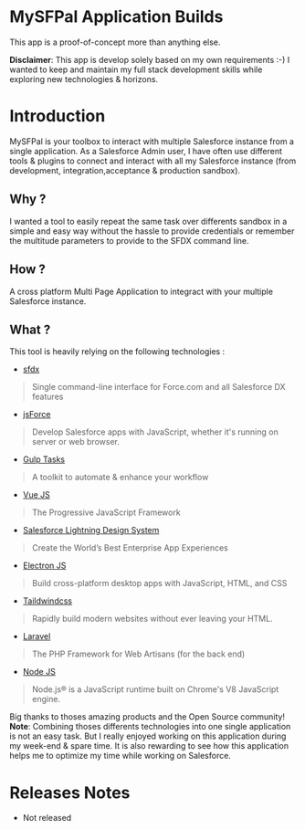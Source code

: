 # MySFPal Application Builds
This app is a proof-of-concept more than anything else.

__Disclaimer__: 
This app is develop solely based on my own requirements :-) 
I wanted to keep and maintain my full stack development skills while exploring new technologies & horizons.

# Introduction
MySFPal is your toolbox to interact with multiple Salesforce instance from a single application.
As a Salesforce Admin user, I have often use different tools & plugins to connect and interact with 
all my Salesforce instance (from development, integration,acceptance & production sandbox).

## Why ?
I wanted a tool to easily repeat the same task over differents sandbox in a simple and easy way without 
the hassle to provide credentials or remember the multitude parameters to provide to the SFDX command line. 
  
## How ?
A cross platform Multi Page Application to integract with your multiple Salesforce instance.

## What ?
This tool is heavily relying on the following technologies :
* [sfdx](https://developer.salesforce.com/tools/sfdxcli)
> Single command-line interface for Force.com and all Salesforce DX features
* [jsForce](https://jsforce.github.io/)
> Develop Salesforce apps with JavaScript, whether it's running on server or web browser. 
* [Gulp Tasks](https://gulpjs.com/) 
> A toolkit to automate & enhance your workflow
* [Vue JS](https://vuejs.org/) 
> The Progressive JavaScript Framework
* [Salesforce Lightning Design System](https://www.lightningdesignsystem.com/) 
> Create the World’s Best Enterprise App Experiences
* [Electron JS](https://vuejs.org/)
> Build cross-platform desktop apps with JavaScript, HTML, and CSS
* [Taildwindcss](https://tailwindcss.com/)
> Rapidly build modern websites without ever leaving your HTML.
* [Laravel](https://laravel.com/)
> The PHP Framework for Web Artisans (for the back end)
* [Node JS](https://nodejs.org/en/)
> Node.js® is a JavaScript runtime built on Chrome's V8 JavaScript engine.

Big thanks to thoses amazing products and the Open Source community!
__Note__: Combining thoses differents technologies into one single application is not an easy task. 
But I really enjoyed working on this application during my week-end & spare time. 
It is also rewarding to see how this application helps me to optimize my time while working on Salesforce.

# Releases Notes
* Not released
